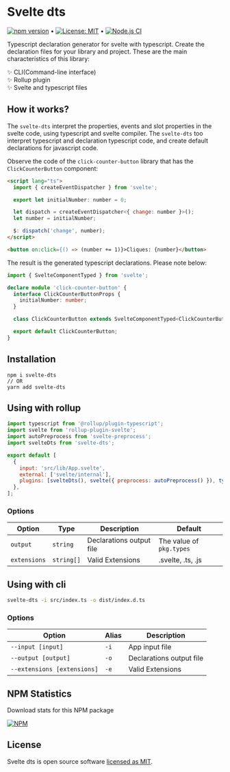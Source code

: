 # Svelte dts

[![npm version](https://badge.fury.io/js/svelte-dts.svg)](https://www.npmjs.com/package/svelte-dts) &bull; [![License: MIT](https://img.shields.io/badge/License-MIT-yellow.svg)](https://github.com/andrelmlins/svelte-dts/blob/master/LICENSE) &bull; [![Node.js CI](https://github.com/andrelmlins/svelte-dts/workflows/Node.js%20CI/badge.svg)](https://github.com/andrelmlins/svelte-dts/actions?query=workflow%3A%22Node.js+CI%22)

Typescript declaration generator for svelte with typescript. Create the declaration files for your library and project. These are the main characteristics of this library:

✨ CLI(Command-line interface)
<br />
✨ Rollup plugin
<br />
✨ Svelte and typescript files

## How it works?

The `svelte-dts` interpret the properties, events and slot properties in the svelte code, using typescript and svelte compiler. The `svelte-dts` too interpret typescript and declaration typescript code, and create default declarations for javascript code.

Observe the code of the `click-counter-button` library that has the `ClickCounterButton` component:

```html
<script lang="ts">
  import { createEventDispatcher } from 'svelte';

  export let initialNumber: number = 0;

  let dispatch = createEventDispatcher<{ change: number }>();
  let number = initialNumber;

  $: dispatch('change', number);
</script>

<button on:click={() => (number += 1)}>Cliques: {number}</button>
```

The result is the generated typescript declarations. Please note below:

```ts
import { SvelteComponentTyped } from 'svelte';

declare module 'click-counter-button' {
  interface ClickCounterButtonProps {
    initialNumber: number;
  }

  class ClickCounterButton extends SvelteComponentTyped<ClickCounterButtonProps, { change: CustomEvent<number> }, {}> {}

  export default ClickCounterButton;
}
```

## Installation

```
npm i svelte-dts
// OR
yarn add svelte-dts
```

## Using with rollup

```js
import typescript from '@rollup/plugin-typescript';
import svelte from 'rollup-plugin-svelte';
import autoPreprocess from 'svelte-preprocess';
import svelteDts from 'svelte-dts';

export default [
  {
    input: 'src/lib/App.svelte',
    external: ['svelte/internal'],
    plugins: [svelteDts(), svelte({ preprocess: autoPreprocess() }), typescript()],
  },
];
```

### Options

| Option       | Type       | Description              | Default                  |
| ------------ | ---------- | ------------------------ | ------------------------ |
| `output`     | `string`   | Declarations output file | The value of `pkg.types` |
| `extensions` | `string[]` | Valid Extensions         | .svelte, .ts, .js        |

## Using with cli

```sh
svelte-dts -i src/index.ts -o dist/index.d.ts
```

### Options

| Option                                 | Alias           | Description              |
| -------------------------------------- | --------------- | ------------------------ |
| <code>--input [input]</code>           | <code>-i</code> | App input file           |
| <code>--output [output]</code>         | <code>-o</code> | Declarations output file |
| <code>--extensions [extensions]</code> | <code>-e</code> | Valid Extensions         |

## NPM Statistics

Download stats for this NPM package

[![NPM](https://nodei.co/npm/svelte-dts.png)](https://nodei.co/npm/svelte-dts/)

## License

Svelte dts is open source software [licensed as MIT](https://github.com/andrelmlins/svelte-dts/blob/master/LICENSE).
